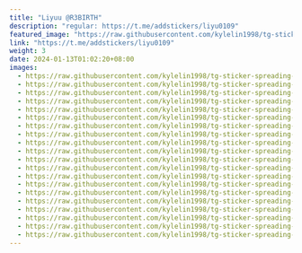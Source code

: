 ```yaml
---
title: "Liyuu @R3BIRTH"
description: "regular: https://t.me/addstickers/liyu0109"
featured_image: "https://raw.githubusercontent.com/kylelin1998/tg-sticker-spreading-worldwide-images/main/img/133f671a-9e55-4f9d-ac4a-f69c96bfc76c.jpg"
link: "https://t.me/addstickers/liyu0109"
weight: 3
date: 2024-01-13T01:02:20+08:00
images:
  - https://raw.githubusercontent.com/kylelin1998/tg-sticker-spreading-worldwide-images/main/img/133f671a-9e55-4f9d-ac4a-f69c96bfc76c.jpg
  - https://raw.githubusercontent.com/kylelin1998/tg-sticker-spreading-worldwide-images/main/img/30926d0a-0a48-4819-aeff-beabdc1557eb.jpg
  - https://raw.githubusercontent.com/kylelin1998/tg-sticker-spreading-worldwide-images/main/img/44374c73-8c48-4f48-b364-d5413c681d4a.jpg
  - https://raw.githubusercontent.com/kylelin1998/tg-sticker-spreading-worldwide-images/main/img/4d88a933-4471-477a-8a5e-f4116a8eb1da.jpg
  - https://raw.githubusercontent.com/kylelin1998/tg-sticker-spreading-worldwide-images/main/img/67d56a53-e93f-4a61-b096-69fe11d3fede.jpg
  - https://raw.githubusercontent.com/kylelin1998/tg-sticker-spreading-worldwide-images/main/img/fac27070-44ef-475c-8be9-9a73775b4dd8.jpg
  - https://raw.githubusercontent.com/kylelin1998/tg-sticker-spreading-worldwide-images/main/img/ada4d38f-4fd6-4d62-aebb-daaa7b55819e.jpg
  - https://raw.githubusercontent.com/kylelin1998/tg-sticker-spreading-worldwide-images/main/img/9ce81854-cc21-4c86-a355-1c7523283697.jpg
  - https://raw.githubusercontent.com/kylelin1998/tg-sticker-spreading-worldwide-images/main/img/959d80c4-89e8-4efa-84f4-2422bd2556c5.jpg
  - https://raw.githubusercontent.com/kylelin1998/tg-sticker-spreading-worldwide-images/main/img/42732cdb-a502-4f8d-9296-50956c4323e1.jpg
  - https://raw.githubusercontent.com/kylelin1998/tg-sticker-spreading-worldwide-images/main/img/c83be04e-82b0-43b2-aea6-26088830ebc9.jpg
  - https://raw.githubusercontent.com/kylelin1998/tg-sticker-spreading-worldwide-images/main/img/67da568a-7413-4afd-9029-9d5b99fa5b6a.jpg
  - https://raw.githubusercontent.com/kylelin1998/tg-sticker-spreading-worldwide-images/main/img/21194d1b-aac1-4881-b0f7-566b7fa2a73e.jpg
  - https://raw.githubusercontent.com/kylelin1998/tg-sticker-spreading-worldwide-images/main/img/5f0a7493-bcdc-48e5-8fd1-8cc9211735f9.jpg
  - https://raw.githubusercontent.com/kylelin1998/tg-sticker-spreading-worldwide-images/main/img/7bebb723-02db-4834-9220-591dd576c12b.jpg
  - https://raw.githubusercontent.com/kylelin1998/tg-sticker-spreading-worldwide-images/main/img/ab3c0b8e-601e-43b2-8d95-98bc19024ee3.jpg
  - https://raw.githubusercontent.com/kylelin1998/tg-sticker-spreading-worldwide-images/main/img/9ed9d984-6b3c-42e5-b5b7-10a5093aeb1e.jpg
  - https://raw.githubusercontent.com/kylelin1998/tg-sticker-spreading-worldwide-images/main/img/698aa4ba-f688-4008-b295-6dee3f8142fb.jpg
  - https://raw.githubusercontent.com/kylelin1998/tg-sticker-spreading-worldwide-images/main/img/6c000ed0-d462-467c-b452-f70d5b96d2a2.jpg
  - https://raw.githubusercontent.com/kylelin1998/tg-sticker-spreading-worldwide-images/main/img/4568595c-4f96-4804-ab40-74162b36ed45.jpg
---
```

